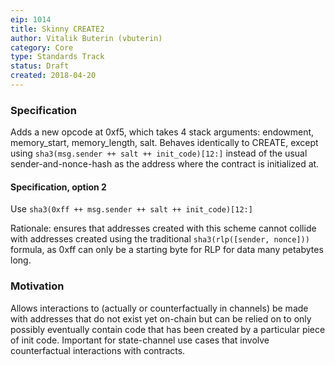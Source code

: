 ```yaml
---
eip: 1014
title: Skinny CREATE2
author: Vitalik Buterin (vbuterin)
category: Core
type: Standards Track
status: Draft
created: 2018-04-20
---
```


### Specification

Adds a new opcode at 0xf5, which takes 4 stack arguments: endowment, memory_start, memory_length, salt. Behaves identically to CREATE, except using `sha3(msg.sender ++ salt ++ init_code)[12:]` instead of the usual sender-and-nonce-hash as the address where the contract is initialized at.

#### Specification, option 2

Use `sha3(0xff ++ msg.sender ++ salt ++ init_code)[12:]`

Rationale: ensures that addresses created with this scheme cannot collide with addresses created using the traditional `sha3(rlp([sender, nonce]))` formula, as 0xff can only be a starting byte for RLP for data many petabytes long.

### Motivation

Allows interactions to (actually or counterfactually in channels) be made with addresses that do not exist yet on-chain but can be relied on to only possibly eventually contain code that has been created by a particular piece of init code. Important for state-channel use cases that involve counterfactual interactions with contracts.
